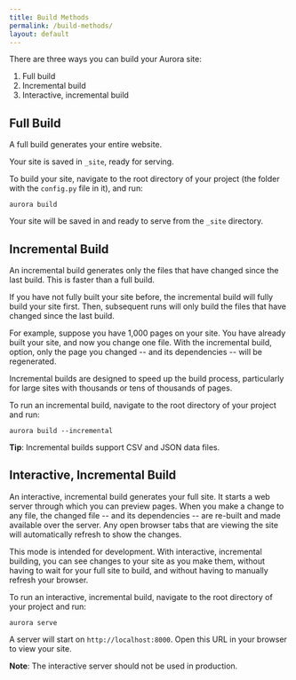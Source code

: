 ```yaml
---
title: Build Methods
permalink: /build-methods/
layout: default
---
```


There are three ways you can build your Aurora site:

1. Full build
2. Incremental build
3. Interactive, incremental build

## Full Build

A full build generates your entire website.

Your site is saved in `_site`, ready for serving.

To build your site, navigate to the root directory of your project (the folder with the `config.py` file in it), and run:

<pre><code class="language-bash">aurora build</code></pre>

Your site will be saved in and ready to serve from the `_site` directory.

## Incremental Build

An incremental build generates only the files that have changed since the last build. This is faster than a full build.

If you have not fully built your site before, the incremental build will fully build your site first. Then, subsequent runs will only build the files that have changed since the last build.

For example, suppose you have 1,000 pages on your site. You have already built your site, and now you change one file. With the incremental build, option, only the page you changed -- and its dependencies -- will be regenerated.

Incremental builds are designed to speed up the build process, particularly for large sites with thousands or tens of thousands of pages.

To run an incremental build, navigate to the root directory of your project and run:

<pre><code class="language-bash">aurora build --incremental</code></pre>

<p class="callout-tip"><b>Tip</b>: Incremental builds support CSV and JSON data files.</p>

## Interactive, Incremental Build

An interactive, incremental build generates your full site. It starts a web server through which you can preview pages. When you make a change to any file, the changed file -- and its dependencies -- are re-built and made available over the server. Any open browser tabs that are viewing the site will automatically refresh to show the changes.

This mode is intended for development. With interactive, incremental building, you can see changes to your site as you make them, without having to wait for your full site to build, and without having to manually refresh your browser.

To run an interactive, incremental build, navigate to the root directory of your project and run:

<pre><code class="language-bash">aurora serve</code></pre>

A server will start on `http://localhost:8000`. Open this URL in your browser to view your site.

<p class="callout-note"><b>Note</b>: The interactive server should not be used in production.</p>
